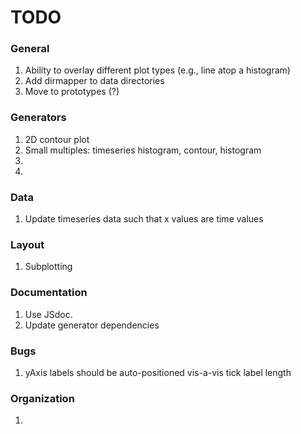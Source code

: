 TODO
====

### General

1. 	Ability to overlay different plot types (e.g., line atop a histogram)
2. 	Add dirmapper to data directories
3. 	Move to prototypes (?)


### Generators

1. 	2D contour plot
2. 	Small multiples: timeseries histogram, contour, histogram
3. 	
4. 	

### Data

1. 	Update timeseries data such that x values are time values


### Layout

1. 	Subplotting


### Documentation

1. 	Use JSdoc.
2. 	Update generator dependencies


### Bugs

1. 	yAxis labels should be auto-positioned vis-a-vis tick label length


### Organization

1. 	


 	